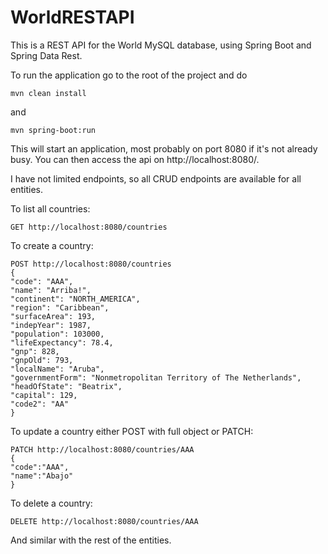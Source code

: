 # WorldRESTAPI
This is a REST API for the World MySQL database, using Spring Boot and Spring Data Rest.

To run the application go to the root of the project and do

```
mvn clean install
```
and
```
mvn spring-boot:run
```
This will start an application, most probably on port 8080 if it's not already busy. You can then 
access the api on http://localhost:8080/.

I have not limited endpoints, so all CRUD endpoints are available for all entities.

To list all countries:
```
GET http://localhost:8080/countries
```

To create a country:
```
POST http://localhost:8080/countries
{
"code": "AAA",
"name": "Arriba!",
"continent": "NORTH_AMERICA",
"region": "Caribbean",
"surfaceArea": 193,
"indepYear": 1987,
"population": 103000,
"lifeExpectancy": 78.4,
"gnp": 828,
"gnpOld": 793,
"localName": "Aruba",
"governmentForm": "Nonmetropolitan Territory of The Netherlands",
"headOfState": "Beatrix",
"capital": 129,
"code2": "AA" 
}
```

To update a country either POST with full object or PATCH:
```
PATCH http://localhost:8080/countries/AAA
{
"code":"AAA",
"name":"Abajo"
}
``` 

To delete a country:
```
DELETE http://localhost:8080/countries/AAA
```

And similar with the rest of the entities.